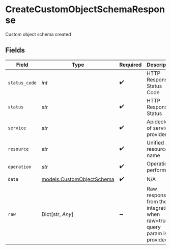 # CreateCustomObjectSchemaResponse

Custom object schema created


## Fields

| Field                                                                   | Type                                                                    | Required                                                                | Description                                                             | Example                                                                 |
| ----------------------------------------------------------------------- | ----------------------------------------------------------------------- | ----------------------------------------------------------------------- | ----------------------------------------------------------------------- | ----------------------------------------------------------------------- |
| `status_code`                                                           | *int*                                                                   | :heavy_check_mark:                                                      | HTTP Response Status Code                                               | 201                                                                     |
| `status`                                                                | *str*                                                                   | :heavy_check_mark:                                                      | HTTP Response Status                                                    | Created                                                                 |
| `service`                                                               | *str*                                                                   | :heavy_check_mark:                                                      | Apideck ID of service provider                                          | zoho-crm                                                                |
| `resource`                                                              | *str*                                                                   | :heavy_check_mark:                                                      | Unified API resource name                                               | custom-object-schemas                                                   |
| `operation`                                                             | *str*                                                                   | :heavy_check_mark:                                                      | Operation performed                                                     | add                                                                     |
| `data`                                                                  | [models.CustomObjectSchema](../models/customobjectschema.md)            | :heavy_check_mark:                                                      | N/A                                                                     |                                                                         |
| `raw`                                                                   | Dict[str, *Any*]                                                        | :heavy_minus_sign:                                                      | Raw response from the integration when raw=true query param is provided |                                                                         |